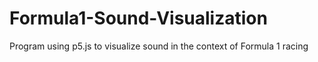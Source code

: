 # Formula1-Sound-Visualization
Program using p5.js to visualize sound in the context of Formula 1 racing
